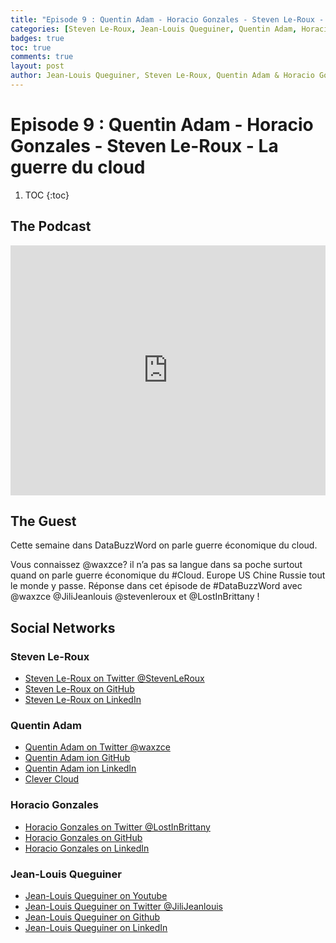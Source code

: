 ```yaml
---
title: "Episode 9 : Quentin Adam - Horacio Gonzales - Steven Le-Roux - La guerre du cloud"
categories: [Steven Le-Roux, Jean-Louis Queguiner, Quentin Adam, Horacio Gonzales, Cloud]
badges: true
toc: true
comments: true
layout: post
author: Jean-Louis Queguiner, Steven Le-Roux, Quentin Adam & Horacio Gonzales
---
```

# Episode 9 : Quentin Adam - Horacio Gonzales - Steven Le-Roux - La guerre du cloud

1. TOC
{:toc}

## The Podcast

<iframe src="https://widget.spreaker.com/player?episode_id=16391681&theme=light&autoplay=false&playlist=false&cover_image_url=https%3A%2F%2Fd3wo5wojvuv7l.cloudfront.net%2Fimages.spreaker.com%2Foriginal%2F7a3995c37bb49670550a292596744393.jpg" width="100%" height="400px" frameborder="0"></iframe>

## The Guest
Cette semaine dans DataBuzzWord on parle guerre économique du cloud.

Vous connaissez @waxzce? il n’a pas sa langue dans sa poche surtout quand on parle guerre économique du #Cloud. Europe US Chine Russie tout le monde y passe.
Réponse dans cet épisode de #DataBuzzWord avec @waxzce @JiliJeanlouis @stevenleroux et @LostInBrittany !


## Social Networks

### Steven Le-Roux
- [Steven Le-Roux on Twitter @StevenLeRoux](https://twitter.com/StevenLeRoux)
- [Steven Le-Roux on GitHub](https://github.com/StevenLeRoux)
- [Steven Le-Roux on LinkedIn](https://www.linkedin.com/in/stevenleroux/)

### Quentin Adam
- [Quentin Adam on Twitter @waxzce](https://twitter.com/waxzce)
- [Quentin Adam ion GitHub](https://github.com/waxzce)
- [Quentin Adam ion LinkedIn](https://www.linkedin.com/in/waxzce/)
- [Clever Cloud](https://www.clever-cloud.com/en/)

### Horacio Gonzales
- [Horacio Gonzales on Twitter @LostInBrittany](https://twitter.com/LostInBrittany)
- [Horacio Gonzales on GitHub](https://github.com/LostInBrittany)
- [Horacio Gonzales on LinkedIn](https://www.linkedin.com/in/horaciogonzalez/)

### Jean-Louis Queguiner
- [Jean-Louis Queguiner on Youtube](https://www.youtube.com/channel/UCVso5UVvQeGAuwbksmA95iA)
- [Jean-Louis Queguiner on Twitter @JiliJeanlouis](https://twitter.com/JiliJeanlouis)
- [Jean-Louis Queguiner on Github](https://github.com/jqueguiner)
- [Jean-Louis Queguiner on LinkedIn](https://fr.linkedin.com/in/jlqueguiner)
